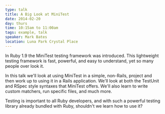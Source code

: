 ```yaml
---
type: talk
title: A Big Look at MiniTest
date: 2014-02-20
day: thurs
time: 10:15am to 11:00am
tags: example, talk
speaker: Mark Bates
location: Luna Park Crystal Place
---
```


In Ruby 1.9 the MiniTest testing framework was introduced. This lightweight testing framework is fast, powerful, and easy to understand, yet so many people over look it.

In this talk we'll look at using MiniTest in a simple, non-Rails, project and then work up to using it in a Rails application. We'll look at both the TestUnit and RSpec style syntaxes that MiniTest offers. We'll also learn to write custom matchers, run specific files, and much more.

Testing is important to all Ruby developers, and with such a powerful testing library already bundled with Ruby, shouldn't we learn how to use it?